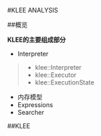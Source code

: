 #KLEE ANALYSIS

##概览

**KLEE的主要组成部分**

* Interpreter
> * klee::Interpreter
> * klee::Executor
> * klee::ExecutionState
* 内存模型
* Expressions
* Searcher

##KLEE
